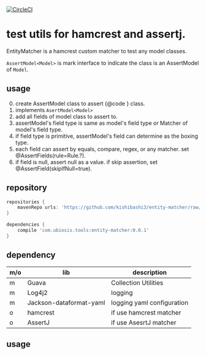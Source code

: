 [![CircleCI](https://circleci.com/gh/kishibashi3/entity-matcher/tree/master.svg?style=shield)](https://circleci.com/gh/kishibashi3/entity-matcher/tree/master)

test utils for hamcrest and assertj.
===

EntityMatcher is a hamcrest custom matcher to test any model classes.


`AssertModel<Model>` is mark interface to indicate the class is an AssertModel of `Model`.
 
## usage


0. create AssertModel class to assert {@code <Model>} class.
0. implements `AsertModel<Model>`
0. add all fields of model class to assert to.
0. assertModel's field type is same as model's field type or Matcher of model's field type.
0. if field type is primitive, assertModel's field can determine as the boxing type.
0. each field can assert by equals, compare, regex, or any matcher. set @AssertFields(rule=Rule.?).
0. if field is null, assert null as a value. if skip assertion, set @AssertField(skipIfNull=true).

## repository

```gradle
repositories { 
	mavenRepo urls: 'https://github.com/kishibashi3/entity-matcher/raw/master/'
} 
 
dependencies {
	compile 'com.ubiosis.tools:entity-matcher:0.0.1'
}
```


## dependency

m/o|lib | description
---|---|---
m|Guava | Collection Utilities
m|Log4j2 | logging
m|Jackson-dataformat-yaml | logging yaml configuration
o|hamcrest | if use hamcrest matcher
o|AssertJ | if use AsesrtJ matcher




## usage



